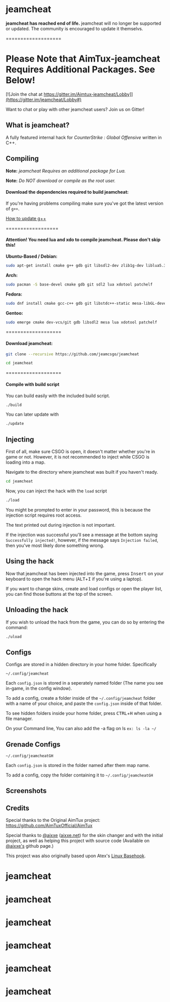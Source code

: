 # jeamcheat

**jeamcheat has reached end of life.** jeamcheat will no longer be supported or updated. The community is encouraged to update it themselvs.

===================


# Please Note that AimTux-jeamcheat Requires Additional Packages. See Below!
[![Join the chat at https://gitter.im/Aimtux-jeamcheat/Lobby]](https://gitter.im/jeamcheat/Lobby#)

Want to chat or play with other jeamcheat users? Join us on Gitter!

## What is jeamcheat?

A fully featured internal hack for *CounterStrike : Global Offensive* written in C++.


## Compiling

**Note:** _jeamcheat Requires an additional package for Lua._

**Note:** _Do NOT download or compile as the root user._

#### Download the dependencies required to build jeamcheat:


If you're having problems compiling make sure you've got the latest version of `g++`.

[How to update g++](https://github.com/AimTuxOfficial/AimTux/wiki/Updating-your-compiler)

==================

#### Attention! You need lua and xdo to compile jeamcheat. Please don't skip this!

__Ubuntu-Based / Debian:__
```bash
sudo apt-get install cmake g++ gdb git libsdl2-dev zlib1g-dev liblua5.3 libxdo-dev patchelf
```
__Arch:__
```bash
sudo pacman -S base-devel cmake gdb git sdl2 lua xdotool patchelf
```
__Fedora:__
```bash
sudo dnf install cmake gcc-c++ gdb git libstdc++-static mesa-libGL-devel SDL2-devel zlib-devel lua-devel libX11-devel libxdo-devel patchelf
```

__Gentoo:__
```bash
sudo emerge cmake dev-vcs/git gdb libsdl2 mesa lua xdotool patchelf
```
===================

#### Download jeamcheat:

```bash
git clone --recursive https://github.com/jeamcsgo/jeamcheat
```

```bash
cd jeamcheat
```

===================


#### Compile with build script

You can build easily with the included build script.
```bash
./build
```
You can later update with 
```bash
./update
```

## Injecting

First of all, make sure CSGO is open, it doesn't matter whether you're in game or not. However, it is not recommended to inject while CSGO is loading into a map. 

Navigate to the directory where jeamcheat was built if you haven't ready.

```bash
cd jeamcheat
```

Now, you can inject the hack with the `load` script

```bash
./load
```

You might be prompted to enter in your password, this is because the injection script requires root access.

The text printed out during injection is not important. 

If the injection was successful you'll see a message at the bottom saying `Successfully injected!`, however, if the message says `Injection failed`, then you've most likely done something wrong.


## Using the hack

Now that jeamcheat has been injected into the game, press <kbd>Insert</kbd> on your keyboard to open the hack menu (<kbd>ALT</kbd>+<kbd>I</kbd> if you're using a laptop).

If you want to change skins, create and load configs or open the player list, you can find those buttons at the top of the screen.

## Unloading the hack

If you wish to unload the hack from the game, you can do so by entering the command:

```bash
./uload
```

## Configs

Configs are stored in a hidden directory in your home folder. Specifically 

```
~/.config/jeamcheat
```

Each `config.json` is stored in a seperately named folder (The name you see in-game, in the config window). 

To add a config, create a folder inside of the `~/.config/jeamcheat` folder with a name of your choice, and paste the `config.json` inside of that folder.

To see hidden folders inside your home folder, press <kbd>CTRL</kbd>+<kbd>H</kbd> when using a file manager.

On your Command line, You can also add the -a flag on ls     `ex: ls -la ~/` 

## Grenade Configs

```
~/.config/jeamcheatGH
```

Each `config.json` is stored in the folder named after them map name.

To add a config, copy the folder containing it to `~/.config/jeamcheatGH`


## Screenshots

## Credits
Special thanks to the Original AimTux project: https://github.com/AimTuxOfficial/AimTux

Special thanks to [@aixxe](http://www.github.com/aixxe/) ([aixxe.net](http://www.aixxe.net)) for the skin changer and with the initial project, as well as helping this project with source code (Available on [@aixxe's](http://www.github.com/aixxe/) github page.)

This project was also originally based upon Atex's [Linux Basehook](http://unknowncheats.me/forum/counterstrike-global-offensive/181878-linux-basehook.html).
# jeamcheat
# jeamcheat
# jeamcheat
# jeamcheat
# jeamcheat
# jeamcheat

